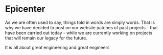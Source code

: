 # Epicenter

As we are often used to say, things told in words are simply words. That is why we have decided to post on our website patches of past projects - that have been carried out today - while we are currently working on projects that will remain our legacy for the future.

It is all about great engineering and great engineers
